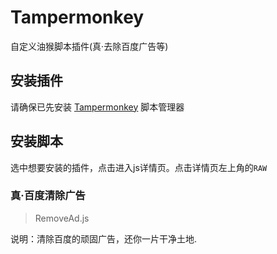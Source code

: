 # Tampermonkey

自定义油猴脚本插件(真·去除百度广告等)

## 安装插件

请确保已先安装 [Tampermonkey](https://www.tampermonkey.net/) 脚本管理器

## 安装脚本

选中想要安装的插件，点击进入js详情页。点击详情页左上角的`RAW`

### 真·百度清除广告

> RemoveAd.js

说明：清除百度的顽固广告，还你一片干净土地.